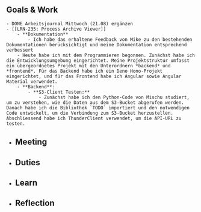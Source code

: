 ## Goals & Work
	- DONE Arbeitsjournal Mittwoch (21.08) ergänzen
	- [[LRN-235: Process Archive Viewer]]
		- **Dokumentation**
			- Ich habe das erhaltene Feedback von Mike zu den bestehenden Dokumentationen berücksichtigt und meine Dokumentation entsprechend verbessert
		- Heute habe ich mit dem Programmieren begonnen. Zunächst habe ich die Entwicklungsumgebung eingerichtet. Meine Projektstruktur umfasst ein übergeordnetes Projekt mit den Unterordnern *backend* und *frontend*. Für das Backend habe ich ein Deno Hono-Projekt eingerichtet, und für das Frontend habe ich Angular sowie Angular Material verwendet.
		- **Backend**:
			- **S3-Client Testen:**
				- Zunächst habe ich den Python-Code von Mischu studiert, um zu verstehen, wie die Daten aus dem S3-Bucket abgerufen werden. Danach habe ich die Bibliothek `TODO` importiert und den notwendigen Code entwickelt, um die Verbindung zum S3-Bucket herzustellen. Abschliessend habe ich ThunderClient verwendet, um die API-URL zu testen.
- ## Meeting
- ## Duties
- ## Learn
- ## Reflection
